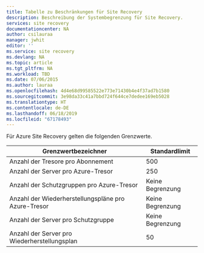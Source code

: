 ```yaml
---
title: Tabelle zu Beschränkungen für Site Recovery
description: Beschreibung der Systembegrenzung für Site Recovery.
services: site recovery
documentationcenter: NA
author: csilauraa
manager: jwhit
editor: ''
ms.service: site recovery
ms.devlang: NA
ms.topic: article
ms.tgt_pltfrm: NA
ms.workload: TBD
ms.date: 07/06/2015
ms.author: lauraa
ms.openlocfilehash: 4d4e68d99585522e773e71430b4e4f37ad7b1580
ms.sourcegitcommit: 3e98da33c41a7bbd724f644ce7dedee169eb5028
ms.translationtype: HT
ms.contentlocale: de-DE
ms.lasthandoff: 06/18/2019
ms.locfileid: "67178493"
---
```

Für Azure Site Recovery gelten die folgenden Grenzwerte.

| Grenzwertbezeichner | Standardlimit |
| --- | --- |
| Anzahl der Tresore pro Abonnement |500 |     
| Anzahl der Server pro Azure-Tresor |250 |
| Anzahl der Schutzgruppen pro Azure-Tresor |Keine Begrenzung |
| Anzahl der Wiederherstellungspläne pro Azure-Tresor |Keine Begrenzung |
| Anzahl der Server pro Schutzgruppe |Keine Begrenzung |
| Anzahl der Server pro Wiederherstellungsplan |50 |

